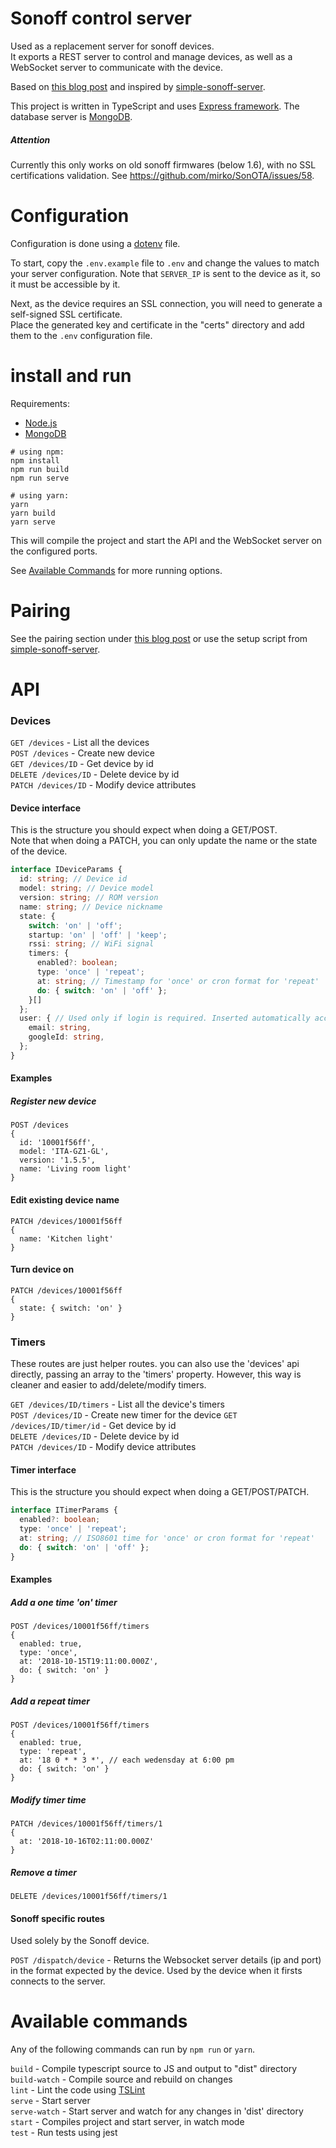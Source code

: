 # Sonoff control server

Used as a replacement server for sonoff devices.  
It exports a REST server to control and manage devices, as well as a WebSocket server to communicate with the device.
   
Based on [this blog post](https://blog.ipsumdomus.com/sonoff-switch-complete-hack-without-firmware-upgrade-1b2d6632c01) and inspired by [simple-sonoff-server](https://github.com/mdopp/simple-sonoff-server).

This project is written in TypeScript and uses [Express framework](https://expressjs.com/). The database server is [MongoDB](https://www.mongodb.com/).
##### Attention
Currently this only works on old sonoff firmwares (below 1.6), with no SSL certifications validation. See https://github.com/mirko/SonOTA/issues/58.


# Configuration
Configuration is done using a [dotenv](https://github.com/motdotla/dotenv) file.   

To start, copy the `.env.example` file to `.env` and change the values to match your server configuration. Note that `SERVER_IP` is sent to the device as it, so it must be accessible by it.

Next, as the device requires an SSL connection, you will need to generate a self-signed SSL certificate.  
Place the generated key and certificate in the "certs" directory and add them to the `.env` configuration file.

# install and run

Requirements:
  * [Node.js](https://nodejs.org)
  * [MongoDB](https://www.mongodb.com/)

```
# using npm:
npm install 
npm run build
npm run serve

# using yarn:
yarn 
yarn build
yarn serve
```

This will compile the project and start the API and the WebSocket server on the configured ports.  

See [Available Commands](#available-commands) for more running options.

# Pairing
See the pairing section under [this blog post](https://blog.ipsumdomus.com/sonoff-switch-complete-hack-without-firmware-upgrade-1b2d6632c01) or use the setup script from [simple-sonoff-server](https://github.com/mdopp/simple-sonoff-server).

# API

### Devices

`GET /devices` - List all the devices  
`POST /devices` - Create new device  
`GET /devices/ID` - Get device by id  
`DELETE /devices/ID` - Delete device by id  
`PATCH /devices/ID` - Modify device attributes

#### Device interface

This is the structure you should expect when doing a GET/POST.  
Note that when doing a PATCH, you can only update the name or the state of the device.

```typescript
interface IDeviceParams {
  id: string; // Device id
  model: string; // Device model
  version: string; // ROM version
  name: string; // Device nickname
  state: {
    switch: 'on' | 'off';
    startup: 'on' | 'off' | 'keep';
    rssi: string; // WiFi signal
    timers: {
      enabled?: boolean;
      type: 'once' | 'repeat';
      at: string; // Timestamp for 'once' or cron format for 'repeat'
      do: { switch: 'on' | 'off' };
    }[]
  };
  user: { // Used only if login is required. Inserted automatically according to the Bearer token
    email: string,
    googleId: string,
  };
}
```

#### Examples

##### Register new device

```
POST /devices
{
  id: '10001f56ff',
  model: 'ITA-GZ1-GL',
  version: '1.5.5',
  name: 'Living room light'
}
```

#### Edit existing device name
```
PATCH /devices/10001f56ff
{
  name: 'Kitchen light'
}
```

#### Turn device on
```
PATCH /devices/10001f56ff
{
  state: { switch: 'on' }
}
```

### Timers

These routes are just helper routes. you can also use the 'devices' api directly, passing an array to the 'timers' property. However, this way is cleaner and easier to add/delete/modify timers.

`GET /devices/ID/timers` - List all the device's timers  
`POST /devices/ID` - Create new timer for the device
`GET /devices/ID/timer/id` - Get device by id  
`DELETE /devices/ID` - Delete device by id  
`PATCH /devices/ID` - Modify device attributes

#### Timer interface

This is the structure you should expect when doing a GET/POST/PATCH.  

```typescript
interface ITimerParams {
  enabled?: boolean;
  type: 'once' | 'repeat';
  at: string; // ISO8601 time for 'once' or cron format for 'repeat'
  do: { switch: 'on' | 'off' };
}
```

#### Examples

##### Add a one time 'on' timer
```
POST /devices/10001f56ff/timers
{
  enabled: true,
  type: 'once',
  at: '2018-10-15T19:11:00.000Z',
  do: { switch: 'on' }
}
```

##### Add a repeat timer
```
POST /devices/10001f56ff/timers
{
  enabled: true,
  type: 'repeat',
  at: '18 0 * * 3 *', // each wedensday at 6:00 pm
  do: { switch: 'on' }
}
```

##### Modify timer time
```
PATCH /devices/10001f56ff/timers/1
{
  at: '2018-10-16T02:11:00.000Z'
}
```

##### Remove a timer
```
DELETE /devices/10001f56ff/timers/1
```

#### Sonoff specific routes

Used solely by the Sonoff device.

`POST /dispatch/device` - Returns the Websocket server details (ip and port) in the format expected by the device. Used by the device when it firsts connects to the server.

# Available commands

Any of the following commands can run by `npm run` or `yarn`.

`build` - Compile typescript source to JS and output to "dist" directory  
`build-watch` - Compile source and rebuild on changes  
`lint` - Lint the code using [TSLint](https://github.com/palantir/tslint)  
`serve` - Start server  
`serve-watch` - Start server and watch for any changes in 'dist' directory  
`start` -  Compiles project and start server, in watch mode  
`test` - Run tests using jest
